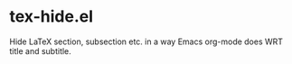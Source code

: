 # tex-hide.el
Hide LaTeX section, subsection etc. in a way Emacs org-mode does WRT title and subtitle.
